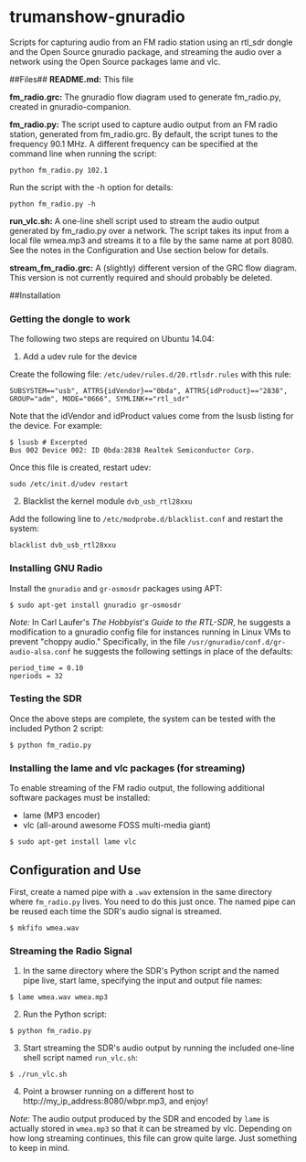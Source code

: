 # trumanshow-gnuradio
Scripts for capturing audio from an FM radio station using an rtl_sdr dongle and the Open Source gnuradio package, and streaming the audio over a network using the Open Source packages lame and vlc.

##Files##
**README.md:** This file

**fm_radio.grc:** The gnuradio flow diagram used to generate fm_radio.py, created in gnuradio-companion.

**fm_radio.py:** The script used to capture audio output from an FM radio station, generated from fm_radio.grc. By default, the script tunes to the frequency 90.1 MHz. A different frequency can be specified at the command line when running the script:

```python fm_radio.py 102.1```

Run the script with the -h option for details:

```python fm_radio.py -h```

**run_vlc.sh:** A one-line shell script used to stream the audio output generated by fm_radio.py over a network. The script takes its input from a local file wmea.mp3 and streams it to a file by the same name at port 8080. See the notes in the Configuration and Use section below for details.

**stream_fm_radio.grc:** A (slightly) different version of the GRC flow diagram. This version is not currently required and should probably be deleted.

##Installation

### Getting the dongle to work
The following two steps are required on Ubuntu 14.04:

1) Add a udev rule for the device

Create the following file: ```/etc/udev/rules.d/20.rtlsdr.rules``` with this rule:
```
SUBSYSTEM=="usb", ATTRS{idVendor}=="0bda", ATTRS{idProduct}=="2838", GROUP="adm", MODE="0666", SYMLINK+="rtl_sdr"
```
Note that the idVendor and idProduct values come from the lsusb listing for the device. For example:
```
$ lsusb # Excerpted
Bus 002 Device 002: ID 0bda:2838 Realtek Semiconductor Corp.
```
Once this file is created, restart udev:
```
sudo /etc/init.d/udev restart
```
2) Blacklist the kernel module ```dvb_usb_rtl28xxu``` 

Add the following line to ```/etc/modprobe.d/blacklist.conf``` and restart the system:
```
blacklist dvb_usb_rtl28xxu
``` 

### Installing GNU Radio 
Install the ```gnuradio``` and ```gr-osmosdr``` packages using APT: 

```$ sudo apt-get install gnuradio gr-osmosdr```

*Note:* In Carl Laufer's *The Hobbyist's Guide to the RTL-SDR*, he suggests a modification to a gnuradio config file for instances running in Linux VMs to prevent "choppy audio." Specifically, in the file ```/usr/gnuradio/conf.d/gr-audio-alsa.conf``` he suggests the following settings in place of the defaults:

```
period_time = 0.10
nperiods = 32
```

### Testing the SDR 
Once the above steps are complete, the system can be tested with the included Python 2 script:

 ```$ python fm_radio.py```

### Installing the lame and vlc packages (for streaming)

To enable streaming of the FM radio output, the following additional software packages must be installed:
* lame (MP3 encoder)
* vlc (all-around awesome FOSS multi-media giant)

```$ sudo apt-get install lame vlc```

## Configuration and Use

First, create a named pipe with a ```.wav``` extension in the same directory where ```fm_radio.py``` lives. You need to do this just once. The named pipe can be reused each time the SDR's audio signal is streamed.

```$ mkfifo wmea.wav```

### Streaming the Radio Signal

1) In the same directory where the SDR's Python script and the named pipe live, start lame, specifying the input and output file names: 

```$ lame wmea.wav wmea.mp3```

2) Run the Python script: 

```$ python fm_radio.py```

3) Start streaming the SDR's audio output by running the included one-line shell script named ```run_vlc.sh```:

```$ ./run_vlc.sh``` 

4) Point a browser running on a different host to http://my_ip_address:8080/wbpr.mp3, and enjoy!

*Note:* The audio output produced by the SDR and encoded by ```lame``` is actually stored in ```wmea.mp3``` so that it can be streamed by vlc. Depending on how long streaming continues, this file can grow quite large. Just something to keep in mind.
